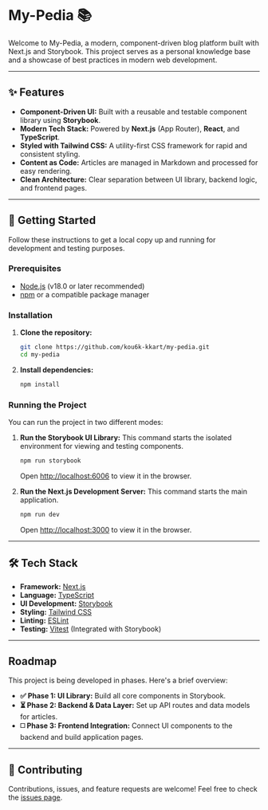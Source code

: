 # My-Pedia 📚

Welcome to My-Pedia, a modern, component-driven blog platform built with Next.js and Storybook. This project serves as a personal knowledge base and a showcase of best practices in modern web development.

---

## ✨ Features

*   **Component-Driven UI:** Built with a reusable and testable component library using **Storybook**.
*   **Modern Tech Stack:** Powered by **Next.js** (App Router), **React**, and **TypeScript**.
*   **Styled with Tailwind CSS:** A utility-first CSS framework for rapid and consistent styling.
*   **Content as Code:** Articles are managed in Markdown and processed for easy rendering.
*   **Clean Architecture:** Clear separation between UI library, backend logic, and frontend pages.

---

## 🚀 Getting Started

Follow these instructions to get a local copy up and running for development and testing purposes.

### Prerequisites

*   [Node.js](https://nodejs.org/) (v18.0 or later recommended)
*   [npm](https://www.npmjs.com/) or a compatible package manager

### Installation

1.  **Clone the repository:**
    ```bash
    git clone https://github.com/kou6k-kkart/my-pedia.git
    cd my-pedia
    ```

2.  **Install dependencies:**
    ```bash
    npm install
    ```

### Running the Project

You can run the project in two different modes:

1.  **Run the Storybook UI Library:**
    This command starts the isolated environment for viewing and testing components.
    ```bash
    npm run storybook
    ```
    Open [http://localhost:6006](http://localhost:6006) to view it in the browser.

2.  **Run the Next.js Development Server:**
    This command starts the main application.
    ```bash
    npm run dev
    ```
    Open [http://localhost:3000](http://localhost:3000) to view it in the browser.

---

## 🛠️ Tech Stack

*   **Framework:** [Next.js](https://nextjs.org/)
*   **Language:** [TypeScript](https://www.typescriptlang.org/)
*   **UI Development:** [Storybook](https://storybook.js.org/)
*   **Styling:** [Tailwind CSS](https://tailwindcss.com/)
*   **Linting:** [ESLint](https://eslint.org/)
*   **Testing:** [Vitest](https://vitest.dev/) (Integrated with Storybook)

---

##  Roadmap

This project is being developed in phases. Here's a brief overview:

*   **✅ Phase 1: UI Library:** Build all core components in Storybook.
*   **⏳ Phase 2: Backend & Data Layer:** Set up API routes and data models for articles.
*   **◻️ Phase 3: Frontend Integration:** Connect UI components to the backend and build application pages.

---

## 🤝 Contributing

Contributions, issues, and feature requests are welcome! Feel free to check the [issues page](https://github.com/kou6k-kkart/my-pedia/issues).

